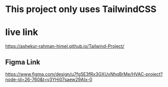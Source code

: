 # This project only uses TailwindCSS

# live link

https://ashekur-rahman-himel.github.io/Tailwind-Project/


## Figma Link

https://www.figma.com/design/u7fg5E3fRx3GXUvNhqBrMe/HVAC-project?node-id=26-760&t=v3YHi07saew29AIx-0